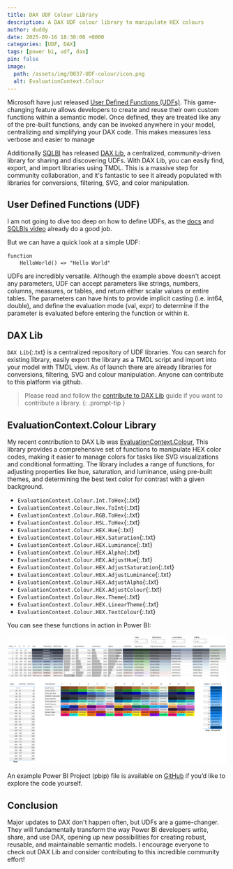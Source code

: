 ```yaml
---
title: DAX UDF Colour Library
description: A DAX UDF colour library to manipulate HEX colours
author: duddy
date: 2025-09-16 18:30:00 +0000
categories: [UDF, DAX]
tags: [power bi, udf, dax]
pin: false
image:
  path: /assets/img/0037-UDF-colour/icon.png
  alt: EvaluationContext.Colour
---
```


Microsoft have just released [User Defined Functions (UDFs)](https://learn.microsoft.com/en-us/dax/best-practices/dax-user-defined-functions). This game-changing feature allows developers to create and reuse their own custom functions within a semantic model. Once defined, they are treated like any of the pre-built functions, andy can be invoked anywhere in your model, centralizing and simplifying your DAX code. This makes measures less verbose and easier to manage

Additionally [SQLBI](https://www.sqlbi.com/) has released [DAX Lib](https://daxlib.org/), a centralized, community-driven library for sharing and discovering UDFs. With DAX Lib, you can easily find, export, and import libraries using TMDL. This is a massive step for community collaboration, and it's fantastic to see it already populated with libraries for conversions, filtering, SVG, and color manipulation.

## User Defined Functions (UDF)

I am not going to dive too deep on how to define UDFs, as the [docs](https://learn.microsoft.com/en-us/dax/best-practices/dax-user-defined-functions) and [SQLBIs video](https://www.youtube.com/watch?v=60jUmTxpxbw) already do a good job. 

But we can have a quick look at a simple UDF:

```dax
function
    HelloWorld() => "Hello World"
```

UDFs are incredibly versatile. Although the example above doesn't accept any parameters, UDF can accept parameters like strings, numbers, columns, measures, or tables, and return either scalar values or entire tables. The parameters can have hints to provide implicit casting (i.e. int64, double), and define the evaluation mode (val, expr) to determine if the parameter is evaluated before entering the function or within it.

## DAX Lib

`DAX Lib`{:.txt} is a centralized repository of UDF libraries. You can search for existing library, easily export the library as a TMDL script and import into your model with TMDL view. As of launch there are already libraries for conversions, filtering, SVG and colour manipulation. Anyone can contribute to this platform via github. 

>Please read and follow the [contribute to DAX Lib](https://docs.daxlib.org/contribute/) guide if you want to contribute a library.
{: .prompt-tip }

## EvaluationContext.Colour Library

My recent contribution to DAX Lib was [EvaluationContext.Colour](https://daxlib.org/package/EvaluationContext.Colour/), This library provides a comprehensive set of functions to manipulate HEX color codes, making it easier to manage colors for tasks like SVG visualizations and conditional formatting. The library includes a range of functions, for adjusting properties like hue, saturation, and luminance, using pre-built themes, and determining the best text color for contrast with a given background.

- `EvaluationContext.Colour.Int.ToHex`{:.txt}
- `EvaluationContext.Colour.Hex.ToInt`{:.txt}
- `EvaluationContext.Colour.RGB.ToHex`{:.txt}
- `EvaluationContext.Colour.HSL.ToHex`{:.txt}
- `EvaluationContext.Colour.HEX.Hue`{:.txt}
- `EvaluationContext.Colour.HEX.Saturation`{:.txt}
- `EvaluationContext.Colour.HEX.Luminance`{:.txt}
- `EvaluationContext.Colour.HEX.Alpha`{:.txt}
- `EvaluationContext.Colour.HEX.AdjustHue`{:.txt}
- `EvaluationContext.Colour.HEX.AdjustSaturation`{:.txt}
- `EvaluationContext.Colour.HEX.AdjustLuminance`{:.txt}
- `EvaluationContext.Colour.HEX.AdjustAlpha`{:.txt}
- `EvaluationContext.Colour.HEX.AdjustColour`{:.txt}
- `EvaluationContext.Colour.Hex.Theme`{:.txt}
- `EvaluationContext.Colour.HEX.LinearTheme`{:.txt}
- `EvaluationContext.Colour.HEX.TextColour`{:.txt}

You can see these functions in action in Power BI:

![UDF in Action](/assets/img/0037-UDF-colour/UDFInPowerBI.png)

An example Power BI Project (pbip) file is available on [GitHub](https://github.com/EvaluationContext/evaluationcontext.github.io/tree/master/assets/scripts/0037-UDF-Colours) if you’d like to explore the code yourself.

## Conclusion

Major updates to DAX don't happen often, but UDFs are a game-changer. They will fundamentally transform the way Power BI developers write, share, and use DAX, opening up new possibilities for creating robust, reusable, and maintainable semantic models. I encourage everyone to check out DAX Lib and consider contributing to this incredible community effort!